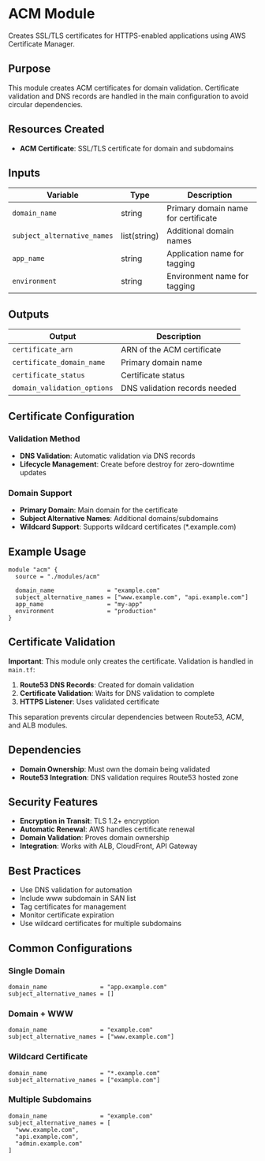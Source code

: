 # ACM Module

Creates SSL/TLS certificates for HTTPS-enabled applications using AWS Certificate Manager.

## Purpose

This module creates ACM certificates for domain validation. Certificate validation and DNS records are handled in the main configuration to avoid circular dependencies.

## Resources Created

- **ACM Certificate**: SSL/TLS certificate for domain and subdomains

## Inputs

| Variable | Type | Description |
|----------|------|-------------|
| `domain_name` | string | Primary domain name for certificate |
| `subject_alternative_names` | list(string) | Additional domain names |
| `app_name` | string | Application name for tagging |
| `environment` | string | Environment name for tagging |

## Outputs

| Output | Description |
|--------|-------------|
| `certificate_arn` | ARN of the ACM certificate |
| `certificate_domain_name` | Primary domain name |
| `certificate_status` | Certificate status |
| `domain_validation_options` | DNS validation records needed |

## Certificate Configuration

### Validation Method
- **DNS Validation**: Automatic validation via DNS records
- **Lifecycle Management**: Create before destroy for zero-downtime updates

### Domain Support
- **Primary Domain**: Main domain for the certificate
- **Subject Alternative Names**: Additional domains/subdomains
- **Wildcard Support**: Supports wildcard certificates (*.example.com)

## Example Usage

```hcl
module "acm" {
  source = "./modules/acm"

  domain_name               = "example.com"
  subject_alternative_names = ["www.example.com", "api.example.com"]
  app_name                  = "my-app"
  environment               = "production"
}
```

## Certificate Validation

**Important**: This module only creates the certificate. Validation is handled in `main.tf`:

1. **Route53 DNS Records**: Created for domain validation
2. **Certificate Validation**: Waits for DNS validation to complete
3. **HTTPS Listener**: Uses validated certificate

This separation prevents circular dependencies between Route53, ACM, and ALB modules.

## Dependencies

- **Domain Ownership**: Must own the domain being validated
- **Route53 Integration**: DNS validation requires Route53 hosted zone

## Security Features

- **Encryption in Transit**: TLS 1.2+ encryption
- **Automatic Renewal**: AWS handles certificate renewal
- **Domain Validation**: Proves domain ownership
- **Integration**: Works with ALB, CloudFront, API Gateway

## Best Practices

- Use DNS validation for automation
- Include www subdomain in SAN list
- Tag certificates for management
- Monitor certificate expiration
- Use wildcard certificates for multiple subdomains

## Common Configurations

### Single Domain
```hcl
domain_name               = "app.example.com"
subject_alternative_names = []
```

### Domain + WWW
```hcl
domain_name               = "example.com"
subject_alternative_names = ["www.example.com"]
```

### Wildcard Certificate
```hcl
domain_name               = "*.example.com"
subject_alternative_names = ["example.com"]
```

### Multiple Subdomains
```hcl
domain_name               = "example.com"
subject_alternative_names = [
  "www.example.com",
  "api.example.com",
  "admin.example.com"
]
```